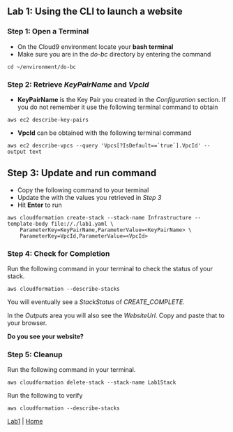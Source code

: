 ## Lab 1: Using the CLI to launch a website

### Step 1: Open a Terminal
- On the Cloud9 environment locate your **bash terminal**
- Make sure you are in the *do-bc* directory by entering the command

```cd ~/environment/do-bc```

### Step 2: Retrieve *KeyPairName* and *VpcId*
- **KeyPairName** is the Key Pair you created in the *Configuration* section. If you do not remember it use the following terminal command to obtain

```aws ec2 describe-key-pairs```

- **VpcId** can be obtained with the following terminal command

```aws ec2 describe-vpcs --query 'Vpcs[?IsDefault==`true`].VpcId' --output text```

## Step 3: Update and run command
- Copy the following command to your terminal
- Update the <placeholders> with the values you retrieved in _Step 3_
- Hit **Enter** to run

```
aws cloudformation create-stack --stack-name Infrastructure --template-body file://./lab1.yaml \
    ParameterKey=KeyPairName,ParameterValue=<KeyPairName> \
    ParameterKey=VpcId,ParameterValue=<VpcId>
```
### Step 4: Check for Completion
Run the following command in your terminal to check the status of your stack.
```
aws cloudformation --describe-stacks
```
You will eventually see a *StackStatus* of *CREATE_COMPLETE*.

In the *Outputs* area you will also see the *WebsiteUrl*. Copy and paste that to your browser.

**Do you see your website?**

### Step 5: Cleanup
Run the following command in your terminal.
```
aws cloudformation delete-stack --stack-name Lab1Stack
```
Run the following to verify
```
aws cloudformation --describe-stacks
```

[Lab1](README.md) | [Home](../../README.md)